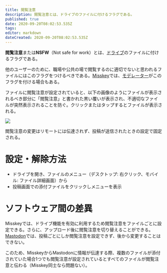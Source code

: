 ```yaml
---
title: 閲覧注意
description: 閲覧注意とは、ドライブのファイルに付けるフラグである。
published: true
date: 2020-09-20T08:02:53.535Z
tags: 
editor: markdown
dateCreated: 2020-09-20T08:02:53.535Z
---
```


**閲覧注意**または**NSFW**（Not safe for work）とは、[ドライブ](/function/drive)のファイルに付けるフラグである。

他のユーザーのために、職場や公共の場で閲覧するのに適切でないと思われるファイルにはこのフラグをつけるべきである。[Misskey](/software/misskey)では、[モデレーター](/function/moderator)がこのフラグを付ける場合もある。

ファイルに閲覧注意が設定されていると、以下の画像のようにファイルが表示されるべき部分に「閲覧注意」と書かれた黒い覆いが表示され、不適切なファイルが突然表示されることを防ぐ。クリックまたはタップするとファイルが表示される。

![](https://pd2.arkjp.net/misskey/drive/1f1bd999-6d46-4896-9a62-f68360f6acc4.png)

閲覧注意の変更はリモートには伝達されず、投稿が送信されたときの設定で固定される。

# 設定・解除方法
- ドライブを開き、ファイルのメニュー（デスクトップ: 右クリック、モバイル: ファイル詳細画面）から
- 投稿画面での添付ファイルをクリックしメニューを表示

# ソフトウェア間の差異
Misskeyでは、ドライブ機能を有効に利用するため閲覧注意をファイルごとに設定できる。さらに、アップロード後に閲覧注意を切り替えることができる。
[Mastodon](/mastodon)では、投稿ごとにしか閲覧注意を設定できず、後から変更することはできない。

このため、MisskeyからMastodonに情報が伝達する際、複数のファイルが添付されていた場合1つでも閲覧注意が設定されているとすべてのファイルが閲覧注意と伝わる（Misskey同士なら問題ない）。
